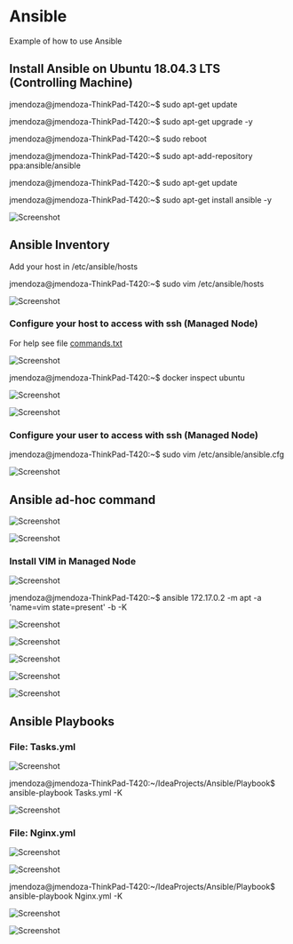 # Ansible

Example of how to use Ansible

## Install Ansible on Ubuntu 18.04.3 LTS (Controlling Machine)

jmendoza@jmendoza-ThinkPad-T420:~$ sudo apt-get update

jmendoza@jmendoza-ThinkPad-T420:~$ sudo apt-get upgrade -y

jmendoza@jmendoza-ThinkPad-T420:~$ sudo reboot

jmendoza@jmendoza-ThinkPad-T420:~$ sudo apt-add-repository ppa:ansible/ansible

jmendoza@jmendoza-ThinkPad-T420:~$ sudo apt-get update

jmendoza@jmendoza-ThinkPad-T420:~$ sudo apt-get install ansible -y

![Screenshot](/Prtsc/Ansible_1.png)

## Ansible Inventory

Add your host in /etc/ansible/hosts 

jmendoza@jmendoza-ThinkPad-T420:~$ sudo vim /etc/ansible/hosts 

![Screenshot](/Prtsc/Ansible_2.png)

### Configure your host to access with ssh (Managed Node)

For help see file [commands.txt](commands.txt)

![Screenshot](/Prtsc/Ansible_3.png)

jmendoza@jmendoza-ThinkPad-T420:~$ docker inspect ubuntu

![Screenshot](/Prtsc/Ansible_4.png)

![Screenshot](/Prtsc/Ansible_5.1.png)

### Configure your user to access with ssh (Managed Node)

jmendoza@jmendoza-ThinkPad-T420:~$ sudo vim /etc/ansible/ansible.cfg 

![Screenshot](/Prtsc/Ansible_6.png)

## Ansible ad-hoc command 

![Screenshot](/Prtsc/Ansible_7.1.png)

![Screenshot](/Prtsc/Ansible_8.png)

### Install VIM in Managed Node

![Screenshot](/Prtsc/Ansible_9.png)

jmendoza@jmendoza-ThinkPad-T420:~$ ansible 172.17.0.2 -m apt -a 'name=vim state=present' -b -K

![Screenshot](/Prtsc/Ansible_9.1.png)

![Screenshot](/Prtsc/Ansible_9.2.png)

![Screenshot](/Prtsc/Ansible_9.3.png)

![Screenshot](/Prtsc/Ansible_9.4.png)

![Screenshot](/Prtsc/Ansible_9.5.png)

## Ansible Playbooks

### File: Tasks.yml

![Screenshot](/Prtsc/Ansible_10.1.png)

jmendoza@jmendoza-ThinkPad-T420:~/IdeaProjects/Ansible/Playbook$ ansible-playbook Tasks.yml -K

![Screenshot](/Prtsc/Ansible_10.png)

### File: Nginx.yml

![Screenshot](/Prtsc/Ansible_11.png)

![Screenshot](/Prtsc/Ansible_11.1.png)

jmendoza@jmendoza-ThinkPad-T420:~/IdeaProjects/Ansible/Playbook$ ansible-playbook Nginx.yml -K

![Screenshot](/Prtsc/Ansible_11.2.png)

![Screenshot](/Prtsc/Ansible_11.3.png)
